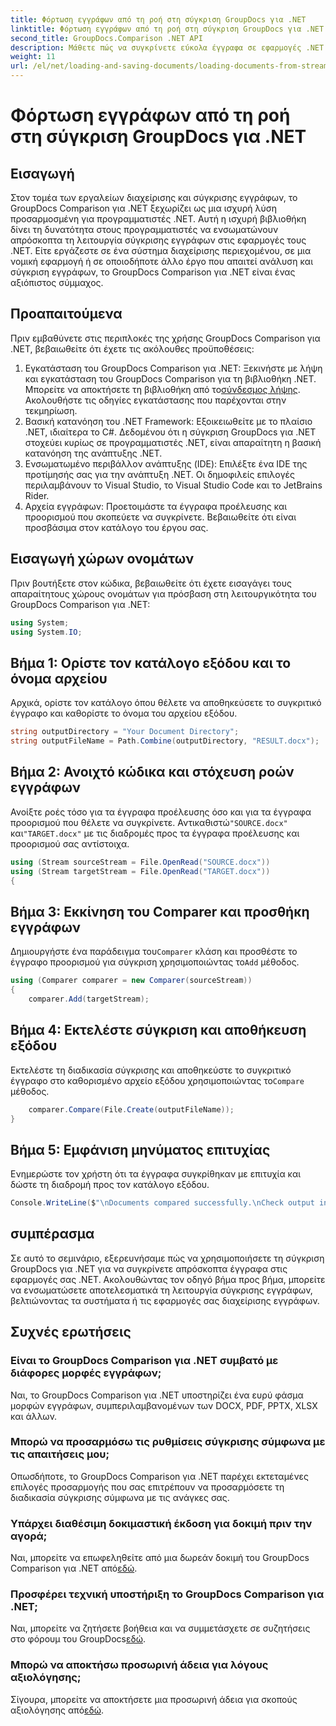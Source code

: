 ```yaml
---
title: Φόρτωση εγγράφων από τη ροή στη σύγκριση GroupDocs για .NET
linktitle: Φόρτωση εγγράφων από τη ροή στη σύγκριση GroupDocs για .NET
second_title: GroupDocs.Comparison .NET API
description: Μάθετε πώς να συγκρίνετε εύκολα έγγραφα σε εφαρμογές .NET χρησιμοποιώντας το GroupDocs Comparison, μια ισχυρή βιβλιοθήκη .NET.
weight: 11
url: /el/net/loading-and-saving-documents/loading-documents-from-stream/
---
```


# Φόρτωση εγγράφων από τη ροή στη σύγκριση GroupDocs για .NET

## Εισαγωγή
Στον τομέα των εργαλείων διαχείρισης και σύγκρισης εγγράφων, το GroupDocs Comparison για .NET ξεχωρίζει ως μια ισχυρή λύση προσαρμοσμένη για προγραμματιστές .NET. Αυτή η ισχυρή βιβλιοθήκη δίνει τη δυνατότητα στους προγραμματιστές να ενσωματώνουν απρόσκοπτα τη λειτουργία σύγκρισης εγγράφων στις εφαρμογές τους .NET. Είτε εργάζεστε σε ένα σύστημα διαχείρισης περιεχομένου, σε μια νομική εφαρμογή ή σε οποιοδήποτε άλλο έργο που απαιτεί ανάλυση και σύγκριση εγγράφων, το GroupDocs Comparison για .NET είναι ένας αξιόπιστος σύμμαχος.
## Προαπαιτούμενα
Πριν εμβαθύνετε στις περιπλοκές της χρήσης GroupDocs Comparison για .NET, βεβαιωθείτε ότι έχετε τις ακόλουθες προϋποθέσεις:
1.  Εγκατάσταση του GroupDocs Comparison για .NET: Ξεκινήστε με λήψη και εγκατάσταση του GroupDocs Comparison για τη βιβλιοθήκη .NET. Μπορείτε να αποκτήσετε τη βιβλιοθήκη από το[σύνδεσμος λήψης](https://releases.groupdocs.com/comparison/net/). Ακολουθήστε τις οδηγίες εγκατάστασης που παρέχονται στην τεκμηρίωση.
2. Βασική κατανόηση του .NET Framework: Εξοικειωθείτε με το πλαίσιο .NET, ιδιαίτερα το C#. Δεδομένου ότι η σύγκριση GroupDocs για .NET στοχεύει κυρίως σε προγραμματιστές .NET, είναι απαραίτητη η βασική κατανόηση της ανάπτυξης .NET.
3. Ενσωματωμένο περιβάλλον ανάπτυξης (IDE): Επιλέξτε ένα IDE της προτίμησής σας για την ανάπτυξη .NET. Οι δημοφιλείς επιλογές περιλαμβάνουν το Visual Studio, το Visual Studio Code και το JetBrains Rider.
4. Αρχεία εγγράφων: Προετοιμάστε τα έγγραφα προέλευσης και προορισμού που σκοπεύετε να συγκρίνετε. Βεβαιωθείτε ότι είναι προσβάσιμα στον κατάλογο του έργου σας.

## Εισαγωγή χώρων ονομάτων
Πριν βουτήξετε στον κώδικα, βεβαιωθείτε ότι έχετε εισαγάγει τους απαραίτητους χώρους ονομάτων για πρόσβαση στη λειτουργικότητα του GroupDocs Comparison για .NET:
```csharp
using System;
using System.IO;
```
## Βήμα 1: Ορίστε τον κατάλογο εξόδου και το όνομα αρχείου
Αρχικά, ορίστε τον κατάλογο όπου θέλετε να αποθηκεύσετε το συγκριτικό έγγραφο και καθορίστε το όνομα του αρχείου εξόδου.
```csharp
string outputDirectory = "Your Document Directory";
string outputFileName = Path.Combine(outputDirectory, "RESULT.docx");
```
## Βήμα 2: Ανοιχτό κώδικα και στόχευση ροών εγγράφων
 Ανοίξτε ροές τόσο για τα έγγραφα προέλευσης όσο και για τα έγγραφα προορισμού που θέλετε να συγκρίνετε. Αντικαθιστώ`"SOURCE.docx"` και`"TARGET.docx"` με τις διαδρομές προς τα έγγραφα προέλευσης και προορισμού σας αντίστοιχα.
```csharp
using (Stream sourceStream = File.OpenRead("SOURCE.docx"))
using (Stream targetStream = File.OpenRead("TARGET.docx"))
{
```
## Βήμα 3: Εκκίνηση του Comparer και προσθήκη εγγράφων
 Δημιουργήστε ένα παράδειγμα του`Comparer` κλάση και προσθέστε το έγγραφο προορισμού για σύγκριση χρησιμοποιώντας το`Add` μέθοδος.
```csharp
using (Comparer comparer = new Comparer(sourceStream))
{
    comparer.Add(targetStream);
```
## Βήμα 4: Εκτελέστε σύγκριση και αποθήκευση εξόδου
 Εκτελέστε τη διαδικασία σύγκρισης και αποθηκεύστε το συγκριτικό έγγραφο στο καθορισμένο αρχείο εξόδου χρησιμοποιώντας το`Compare` μέθοδος.
```csharp
    comparer.Compare(File.Create(outputFileName));
}
```
## Βήμα 5: Εμφάνιση μηνύματος επιτυχίας
Ενημερώστε τον χρήστη ότι τα έγγραφα συγκρίθηκαν με επιτυχία και δώστε τη διαδρομή προς τον κατάλογο εξόδου.
```csharp
Console.WriteLine($"\nDocuments compared successfully.\nCheck output in {outputDirectory}.");
```

## συμπέρασμα
Σε αυτό το σεμινάριο, εξερευνήσαμε πώς να χρησιμοποιήσετε τη σύγκριση GroupDocs για .NET για να συγκρίνετε απρόσκοπτα έγγραφα στις εφαρμογές σας .NET. Ακολουθώντας τον οδηγό βήμα προς βήμα, μπορείτε να ενσωματώσετε αποτελεσματικά τη λειτουργία σύγκρισης εγγράφων, βελτιώνοντας τα συστήματα ή τις εφαρμογές σας διαχείρισης εγγράφων.
## Συχνές ερωτήσεις
### Είναι το GroupDocs Comparison για .NET συμβατό με διάφορες μορφές εγγράφων;
Ναι, το GroupDocs Comparison για .NET υποστηρίζει ένα ευρύ φάσμα μορφών εγγράφων, συμπεριλαμβανομένων των DOCX, PDF, PPTX, XLSX και άλλων.
### Μπορώ να προσαρμόσω τις ρυθμίσεις σύγκρισης σύμφωνα με τις απαιτήσεις μου;
Οπωσδήποτε, το GroupDocs Comparison για .NET παρέχει εκτεταμένες επιλογές προσαρμογής που σας επιτρέπουν να προσαρμόσετε τη διαδικασία σύγκρισης σύμφωνα με τις ανάγκες σας.
### Υπάρχει διαθέσιμη δοκιμαστική έκδοση για δοκιμή πριν την αγορά;
 Ναι, μπορείτε να επωφεληθείτε από μια δωρεάν δοκιμή του GroupDocs Comparison για .NET από[εδώ](https://releases.groupdocs.com/).
### Προσφέρει τεχνική υποστήριξη το GroupDocs Comparison για .NET;
Ναι, μπορείτε να ζητήσετε βοήθεια και να συμμετάσχετε σε συζητήσεις στο φόρουμ του GroupDocs[εδώ](https://forum.groupdocs.com/c/comparison/12).
### Μπορώ να αποκτήσω προσωρινή άδεια για λόγους αξιολόγησης;
 Σίγουρα, μπορείτε να αποκτήσετε μια προσωρινή άδεια για σκοπούς αξιολόγησης από[εδώ](https://purchase.groupdocs.com/temporary-license/).